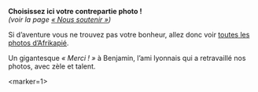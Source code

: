 <style>
    [property="articleBody"] p { text-align: center; }
</style>

**Choisissez ici votre contrepartie photo !**  
*(voir la page [« Nous soutenir »](/nous-soutenir))*

<p class="small">
    Si d’aventure vous ne trouvez pas votre bonheur, allez donc voir
    <a href="http://anarchos-semitas.net/media/tag-Afrikapié" target="_blank">toutes les photos d’Afrikapié</a>.
</p>

Un gigantesque *« Merci ! »* à Benjamin, l’ami lyonnais qui a retravaillé nos photos, avec zèle et talent.

<marker=1>
